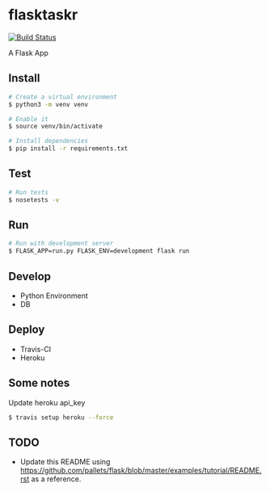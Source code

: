 # flasktaskr

[![Build Status](https://travis-ci.org/zuzhi/flasktaskr.svg?branch=master)](https://travis-ci.org/zuzhi/flasktaskr)

A Flask App

## Install

```bash
# Create a virtual environment
$ python3 -m venv venv

# Enable it
$ source venv/bin/activate

# Install dependencies
$ pip install -r requirements.txt
```

## Test

```bash
# Run tests
$ nosetests -v
```

## Run

```bash
# Run with development server
$ FLASK_APP=run.py FLASK_ENV=development flask run
```

## Develop

- Python Environment
- DB

## Deploy

- Travis-CI
- Heroku

## Some notes

Update heroku api_key

```bash
$ travis setup heroku --force
```

## TODO

- Update this README using https://github.com/pallets/flask/blob/master/examples/tutorial/README.rst as a reference.
